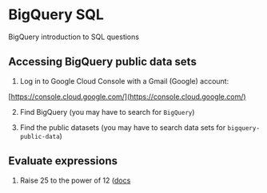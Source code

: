# BigQuery SQL

BigQuery introduction to SQL questions

## Accessing BigQuery public data sets

1. Log in to Google Cloud Console with a Gmail (Google) account:

[https://console.cloud.google.com/](https://console.cloud.google.com/)

2. Find BigQuery (you may have to search for `BigQuery`)

3. Find the public datasets (you may have to search data sets for `bigquery-public-data`)

## Evaluate expressions

1. Raise 25 to the power of 12 ([docs](https://cloud.google.com/bigquery/docs/reference/standard-sql/functions-and-operators#pow)
